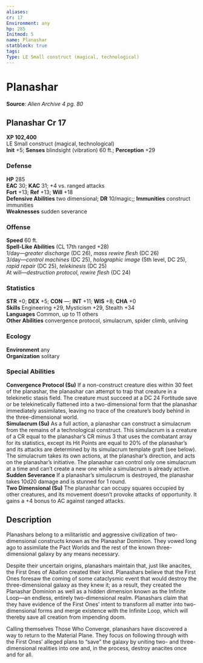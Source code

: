 ```yaml
---
aliases: 
cr: 17
Environment: any
hp: 285
Initmod: 5
name: Planashar
statblock: true
tags: 
Type: LE Small construct (magical, technological)
---
```


# Planashar

**Source**:  _Alien Archive 4 pg. 80_

## Planashar Cr 17

**XP 102,400**  
LE Small construct (magical, technological)  
**Init** +5; **Senses** blindsight (vibration) 60 ft.; **Perception** +29  

### Defense

**HP** 285  
**EAC** 30; **KAC** 31; +4 vs. ranged attacks  
**Fort** +13; **Ref** +13; **Will** +18  
**Defensive Abilities** two dimensional; **DR** 10/magic;; **Immunities** construct immunities  
**Weaknesses** sudden severance

### Offense

**Speed** 60 ft.  
**Spell-Like Abilities** (CL 17th ranged +28)  
1/day—_greater discharge_ (DC 26), _mass rewire flesh_ (DC 26)  
3/day—_control machines_ (DC 25), _holographic image_ (5th level, DC 25), _rapid repair_ (DC 25), _telekinesis_ (DC 25)  
At will—_destruction protocol_, _rewire flesh_ (DC 24)

### Statistics

**STR** +0; **DEX** +5; **CON** —; **INT** +11; **WIS** +8; **CHA** +0  
**Skills** Engineering +29, Mysticism +29, Stealth +34  
**Languages** Common, up to 11 others  
**Other Abilities** convergence protocol, simulacrum, spider climb, unliving

### Ecology

**Environment** any  
**Organization** solitary

### Special Abilities

**Convergence Protocol (Su)** If a non-construct creature dies within 30 feet of the planashar, the planashar can attempt to trap that creature in a telekinetic stasis field. The creature must succeed at a DC 24 Fortitude save or be telekinetically flattened into a two-dimensional form that the planashar immediately assimilates, leaving no trace of the creature’s body behind in the three-dimensional world.  
**Simulacrum (Su)** As a full action, a planashar can construct a simulacrum from the remains of a technological construct. This simulacrum is a creature of a CR equal to the planashar’s CR minus 3 that uses the combatant array for its statistics, except its Hit Points are equal to 20% of the planashar’s and its attacks are determined by its simulacrum template graft (see below). The simulacrum takes its own actions, at the planashar’s direction, and acts on the planashar’s initiative. The planashar can control only one simulacrum at a time and can’t create a new one while a simulacrum is already active.  
**Sudden Severance** If a planashar’s simulacrum is destroyed, the planashar takes 10d20 damage and is stunned for 1 round.  
**Two Dimensional (Su)** The planashar can occupy squares occupied by other creatures, and its movement doesn’t provoke attacks of opportunity. It gains a +4 bonus to AC against ranged attacks.

## Description

Planashars belong to a militaristic and aggressive civilization of two-dimensional constructs known as the Planashar Dominion. They vowed long ago to assimilate the Pact Worlds and the rest of the known three-dimensional galaxy by any means necessary.

Despite their uncertain origins, planashars maintain that, just like anacites, the First 0nes of Aballon created their kind. Planashars believe that the First Ones foresaw the coming of some cataclysmic event that would destroy the three-dimensional galaxy as they knew it; as a result, they created the Planashar Dominion as well as a hidden dimension known as the Infinite Loop—an endless, entirely two-dimensional realm. Planashars claim that they have evidence of the First Ones’ intent to transform all matter into two-dimensional forms and merge existence with the Infinite Loop, which will thereby save all creation from impending doom.

Calling themselves Those Who Converge, planashars have discovered a way to return to the Material Plane. They focus on following through with the First Ones’ alleged plans to “save” the galaxy by uniting two- and three-dimensional realities into one and, in the process, destroy anacites once and for all.
